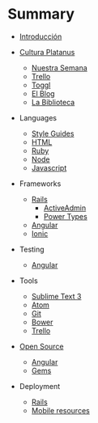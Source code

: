 # Summary

* [Introducción](INTRO.md)
* [Cultura Platanus](cultura/README.md)
  * [Nuestra Semana](cultura/week.md)
  * [Trello](cultura/trello.md)
  * [Toggl](cultura/toggl.md)
  * [El Blog](cultura/blog.md)
  * [La Biblioteca](cultura/library.md)

* Languages
  * [Style Guides](code/style.md)
  * [HTML](code/html.md)
  * [Ruby](code/ruby.md)
  * [Node](code/node.md)
  * [Javascript](code/javascript.md)

* Frameworks
  * [Rails](code/rails.md)
    * [ActiveAdmin](code/activeadmin.md)
    * [Power Types](code/power-types.md)
  * [Angular](code/angular.md)
  * [Ionic](code/ionic.md)

* Testing
  * [Angular](testing/angular.md)

* Tools
  * [Sublime Text 3](tools/sublime.md)
  * [Atom](tools/atom.md)
  * [Git](tools/git.md)
  * [Bower](tools/bower.md)
  * [Trello](tools/trello.md)

* [Open Source](open_source/README.md)
  * [Angular](open_source/angular.md)
  * [Gems](open_source/gems.md)

* Deployment
  * [Rails](deployment/rails.md)
  * [Mobile resources](deployment/mobile-resources.md)
